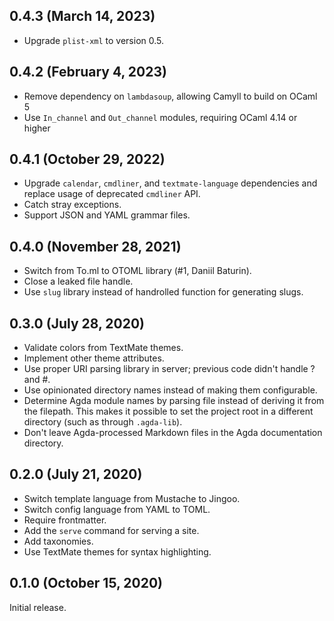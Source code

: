 ## 0.4.3 (March 14, 2023)

- Upgrade `plist-xml` to version 0.5.

## 0.4.2 (February 4, 2023)

- Remove dependency on `lambdasoup`, allowing Camyll to build on OCaml 5
- Use `In_channel` and `Out_channel` modules, requiring OCaml 4.14 or higher

## 0.4.1 (October 29, 2022)

- Upgrade `calendar`, `cmdliner`, and `textmate-language` dependencies and
  replace usage of deprecated `cmdliner` API.
- Catch stray exceptions.
- Support JSON and YAML grammar files.

## 0.4.0 (November 28, 2021)

- Switch from To.ml to OTOML library (#1, Daniil Baturin).
- Close a leaked file handle.
- Use `slug` library instead of handrolled function for generating slugs.

## 0.3.0 (July 28, 2020)

- Validate colors from TextMate themes.
- Implement other theme attributes.
- Use proper URI parsing library in server; previous code didn't handle ? and
  #.
- Use opinionated directory names instead of making them configurable.
- Determine Agda module names by parsing file instead of deriving it from the
  filepath. This makes it possible to set the project root in a different
  directory (such as through `.agda-lib`).
- Don't leave Agda-processed Markdown files in the Agda documentation directory.

## 0.2.0 (July 21, 2020)

- Switch template language from Mustache to Jingoo.
- Switch config language from YAML to TOML.
- Require frontmatter.
- Add the `serve` command for serving a site.
- Add taxonomies.
- Use TextMate themes for syntax highlighting.

## 0.1.0 (October 15, 2020)

Initial release.
